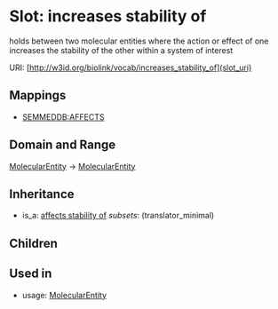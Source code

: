 # Slot: increases stability of


holds between two molecular entities where the action or effect of one increases the stability of the other within a system of interest

URI: [http://w3id.org/biolink/vocab/increases_stability_of](slot_uri)
## Mappings

 * [SEMMEDDB:AFFECTS](http://purl.obolibrary.org/obo/SEMMEDDB_AFFECTS)
## Domain and Range

[MolecularEntity](MolecularEntity.md) -> [MolecularEntity](MolecularEntity.md)
## Inheritance

 *  is_a: [affects stability of](affects_stability_of.md) *subsets*: (translator_minimal)
## Children

## Used in

 *  usage: [MolecularEntity](MolecularEntity.md)
